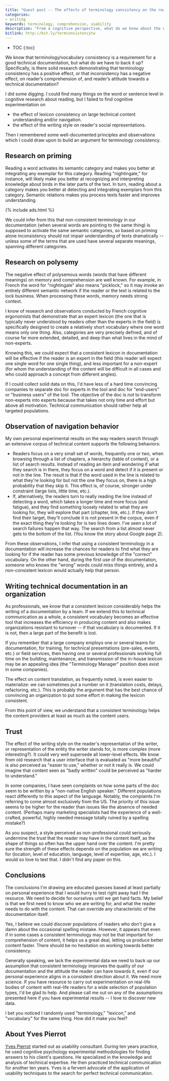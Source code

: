 ```yaml
---
title: "Guest post -- The effects of terminology consistency on the reader's comprehension and attitude"
categories:
- writing
keywords: terminology, comprehension, usability
description: "From a cognitive perspective, what do we know about the effects of terminology consistency on how our readers understand and 'like' our documentation? In this guest post, Yves Pierrot explores how the cognitive aspects of memory, reading, text comprehension, and search strategies potentially influence reader comprehension in tech docs. He admits that research in this area is lacking, so he pulls on his own experience and background in psychology as he reflects on principles such as priming, polysemy, and more."
bitlink: http://bit.ly/termconsistencytw
---
```


* TOC
{:toc}

We know that terminology/vocabulary consistency is a requirement for a good technical documentation, but what do we have to back it up? Specifically, is there solid research demonstrating that terminology consistency has a positive effect, or that inconsistency has a negative effect, on reader’s comprehension of, and reader’s attitude towards a technical documentation?

I did some digging. I could find many things on the word or sentence level in cognitive research about reading, but I failed to find cognitive experimentation on
- the effect of lexicon consistency on large technical content understanding and/or navigation.
- the effect of the writing style on reader's social representations.

Then I remembered some well-documented principles and observations which I could draw upon to build an argument for terminology consistency.

## Research on priming

Reading a word activates its semantic category and makes you better at integrating any exemplar for this category. Reading "nightingale," for instance, will likely make you better at recognizing and interpreting knowledge about birds in the later parts of the text. In turn, reading about a category makes you better at detecting and integrating exemplars from this category. Semantic relations makes you process texts faster and improves understanding.

{% include ads.html %}

We could infer from this that non-consistent terminology in our documentation (when several words are pointing to the same thing) is supposed to activate the same semantic categories, so based on priming alone inconsistency should not impair understanding of texts dramatically -- unless some of the terms that are used have several separate meanings, spanning different categories.

## Research on polysemy

The negative effect of polysemous words (words that have different meanings) on memory and comprehension are well known. For example, in French the word for "nightingale" also means "picklock," so it may invoke an entirely different semantic network if the reader or the text is related to the lock business. When processing these words, memory needs strong context.

I know of research and observations conducted by French cognitive ergonomists that demonstrate that an expert lexicon (the one that is typically never understood by readers other than the experts in the field) is specifically designed to create a relatively short vocabulary where one word means only one thing. Also, categories are very precisely defined, and of course far more extended, detailed, and deep than what lives in the mind of non-experts.

Knowing this, we could expect that a consistent lexicon in documentation will be effective if the reader is an expert in the field (this reader will expect one single word for one single thing), and less important for a non-expert (for whom the understanding of the content will be difficult in all cases and who could approach a concept from different angles).

If I could collect solid data on this, I'd have less of a hard time convincing companies to separate doc for experts in the tool and doc for "end-users" or "business users" of the tool. The objective of the doc is *not* to transform non-experts into experts because that takes not only time and effort but above all motivation. Technical communication should rather help all targeted populations.

## Observation of navigation behavior

My own personal experimental results on the way readers search through an extensive corpus of technical content supports the following behaviors:

- Readers focus on a very small set of words, frequently one or two, when browsing through a list of chapters, a hierarchy (table of content), or a list of search results. Instead of reading an item and wondering if what they search is in there, they focus on a word and detect if it is present or not in the line. The result is that if the word used in the line is related to what they're looking for but not the one they focus on, there is a high probability that they skip it. This effect is, of course, stronger under constraint (large lists, little time, etc.).
- If, alternatively, the readers turn to really reading the line instead of detecting a word, which takes a longer time and more focus (and fatigue), and they find something loosely related to what they are looking for, they will explore that part (chapter, link, etc.). If they don't find their target, they'll conclude it is not present in the corpus, even if the exact thing they're looking for is two lines down. I've seen a lot of search failures happen that way. The search from a list almost never gets to the bottom of the list. (You know the story about Google page 2).

From these observations, I infer that using a consistent terminology in a documentation will increase the chances for  readers to find what they are looking for if the reader has some previous knowledge of the "correct" vocabulary. On the other hand, during the first use of the documentation, someone who knows the "wrong" words could miss things entirely, and a non-consistent lexicon would actually help that person.

## Writing technical documentation in an organization

As professionals, we know that a consistent lexicon considerably helps the writing of a documentation by a team. If we extend this to technical communication as a whole, a consistent vocabulary becomes an effective tool that increases the efficiency in producing content and also makes organizations resistant to turnover -- if that vocabulary is documented. If it is not, then a large part of the benefit is lost.

If you remember that a large company employs one or several teams for documentation, for training, for technical presentations (pre-sales, events, etc.) or field services, then having one or several professionals working full time on the building, maintenance, and transmission of the in-house lexicon may be an appealing idea (the "Terminology Manager" position does exist in some companies).

The effect on content translation, as frequently noted, is even easier to materialize: we can sometimes put a number on it (translation costs, delays, refactoring, etc.). This is probably the argument that has the best chance of convincing an organization to put some effort in making the lexicon consistent.

From this point of view, we understand that a consistent terminology helps the content providers at least as much as the content users.

## Trust

The effect of the writing style on the reader's representation of the writer, or representation of the entity the writer stands for, is more complex (more interesting?). It could very well supersede all lower-level effects. We know from old research that a user interface that is evaluated as "more beautiful" is also perceived as "easier to use," whether or not it really is. We could imagine that content seen as "badly written" could be perceived as "harder to understand."

In some companies, I have seen complaints on how some parts of the doc seem to be written by a "non-native English speaker." Different populations react differently to this aspect of the language. Notably, the complaints I'm referring to come almost exclusively from the US. The priority of this issue seems to be higher for the reader than issues like the absence of needed content. (Perhaps many marketing specialists had the experience of a well-crafted, powerful, highly needed message totally ruined by a spelling mistake?)

As you suspect, a style perceived as non-professional could seriously undermine the trust that the reader may have in the content itself, as the shape of things so often has the upper hand over the content. I'm pretty sure the strength of these effects depends on the population we are writing for (location, level of education, language, level of expertise, age, etc.). I would so love to test that. I didn't find any paper on this.

## Conclusions

The conclusions I'm drawing are educated guesses based at least partially on personal experience that I would hurry to test right away had I the resource. We need to decide for ourselves until we get hard facts. My belief is that we first need to know who we are writing for, and what the reader needs to do with the content. That can override any characteristic of the documentation itself.

Yes, I believe we could discover populations of readers who don't give a damn about the occasional spelling mistake. However, it appears that even if in some cases a consistent terminology may not be that important for comprehension of content, it helps us a great deal, letting us produce better content faster. There should be no hesitation on working towards better consistency.

Generally speaking, we lack the experimental data we need to back up our assumption that consistent terminology improves the quality of our documentation and the attitude the reader can have towards it, even if our personal experience aligns in a consistent direction about it. We need more science. If you have resource to carry out experimentation on real-life bodies of content with real-life readers for a wide selection of population types, I'd be glad to help. And please call me out on any of the assumptions presented here if you have experimental results -- I love to discover new data.

I bet you noticed I randomly used "terminology," "lexicon," and "vocabulary" for the same thing. How did it make you feel?

## About Yves Pierrot

[Yves Pierrot](https://www.linkedin.com/in/yves-pierrot-b13a051/) started out as usability consultant. During ten years practice, he used cognitive psychology experimental methodologies for finding answers to his client's questions. He specialized in the knowledge and analysis of technical expertise. He then practiced technical communication for another ten years. Yves is a fervent advocate of the application of usability techniques to the search for perfect technical communication.
